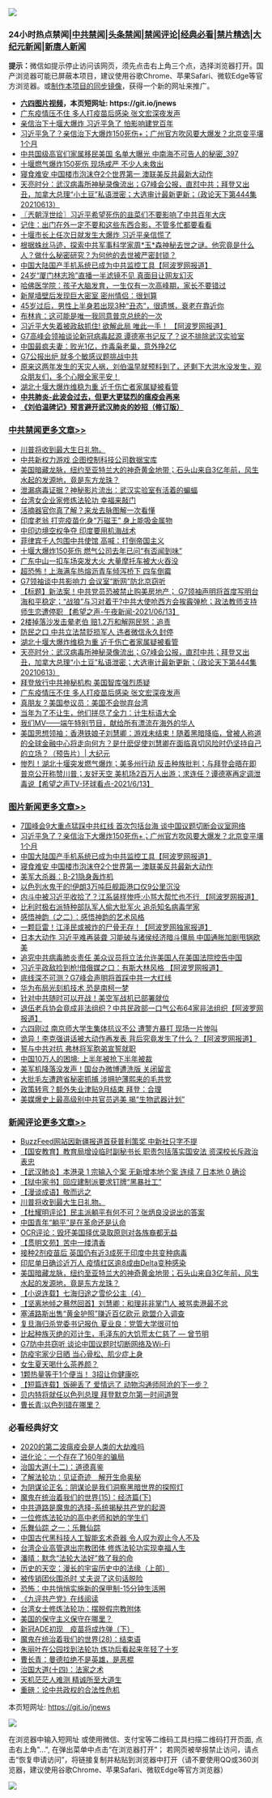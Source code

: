 ![](https://raw.githubusercontent.com/fqnews/bnews/master/64photo/fqnews-qr.jpg)

<div id="tt">
<h3>24小时热点禁闻|<a href="#%E4%B8%AD%E5%85%B1%E7%A6%81%E9%97%BB%E6%9B%B4%E5%A4%9A%E6%96%87%E7%AB%A0">中共禁闻</a>|<a href="#%E5%9B%BE%E7%89%87%E6%96%B0%E9%97%BB%E6%9B%B4%E5%A4%9A%E6%96%87%E7%AB%A0">头条禁闻</a>|<a href="#%E6%96%B0%E9%97%BB%E8%AF%84%E8%AE%BA%E6%9B%B4%E5%A4%9A%E6%96%87%E7%AB%A0">禁闻评论|<a href="#%E5%BF%85%E7%9C%8B%E7%BB%8F%E5%85%B8%E5%A5%BD%E6%96%87">经典必看|<a href="/video.md#%E7%A6%81%E7%89%87%E7%B2%BE%E9%80%89">禁片精选</a>|<a href="https://github.com/fqnews/djy/blob/master/gb/nf1351518.md#1">大纪元新闻</a>|<a href="https://github.com/fqnews/ntdtv/blob/master/gb/prog204.md#1">新唐人新闻</a></h3>
<div><b>提示：</b>微信如提示停止访问该网页，须先点击右上角三个点，选择浏览器打开。国产浏览器可能已屏蔽本项目，建议使用谷歌Chrome、苹果Safari、微软Edge等官方浏览器。或<a href="https://github.com/fqnews/bnews/blob/master/%E5%88%B6%E4%BD%9Cgit%E7%A6%81%E9%97%BB%E9%95%9C%E5%83%8F.md">制作本项目的同步镜像</a>，获得一个新的网址来推广。</div>
<ul>
<li><b><a href="http://d1.bdrive.tk/64.mp4" target="_blank">六四图片视频</a>，本页短网址: https://git.io/jnews</b></li>
<li><a href="/cbnews/20210614/1566319.md">广东疫情压不住 多人打疫苗后感染 张文宏深夜发声</a></li>
<li><a href="/cbnews/20210614/1566166.md">亲信治下十堰大爆炸 习近平急了 怕影响建党百年</a></li>
<li><a href="/topimagenews/20210614/1566288.md">习近平急了？亲信治下大爆炸150死伤+；广州官方吹风要大爆发？北京变平壤1个月</a></li>
<li><a href="/comments/20210614/1566413.md">中共国级高官们家属移民美国 名单大曝光 中南海不可告人的秘密_397</a></li>
<li><a href="/cbnews/20210614/1566182.md">十堰燃气爆炸150死伤 现场戒严 不少人未救出</a></li>
<li><a href="/topimagenews/20210614/1566191.md">寝食难安 中国楼市泡沫夺2个世界第一 澳联美反共最新大动作</a></li>
<li><a href="/cbnews/20210614/1566341.md">天亮时分：武汉病毒所神秘录像流出；G7峰会公报，直怼中共；拜登又出丑，加拿大总理“小土豆”私语泄密；大选审计最新更新；（政论天下第444集 20210613）</a></li>
<li><a href="/ssgc/20210614/1566203.md">〖兲朝浮世绘〗习近平希望死伤的韭菜们不要影响了中共百年大庆</a></li>
<li><a href="/lifebaike/20210614/1566212.md">记住：出门在外一定不要和这些东西合影，不管多忙都要看看</a></li>
<li><a href="/cbnews/20210614/1566165.md">十堰市长上任次日就发生大爆炸 习近平亲信慌了</a></li>
<li><a href="/comments/20210613/1566094.md">根据蛛丝马迹，探索中共军事科学家周*玉*森神秘去世之谜。他究竟是什么人？做什么秘密研究？为何他的去世被严密封锁？</a></li>
<li><a href="/topimagenews/20210614/1566204.md">中国大陆国产手机系统已成为中共监控工具【阿波罗网报道】</a></li>
<li><a href="/yule/20210614/1566333.md">24岁“厦门林志玲”直播一半滤镜不见 真面目让网友幻灭</a></li>
<li><a href="/lifebaike/20210614/1566301.md">哈佛医学院：孩子大脑发育，一生仅有一次高峰期，家长不要错过</a></li>
<li><a href="/cnnews/20210614/1566150.md">新屋墙壁后发现巨大密室 密州情侣：很划算</a></li>
<li><a href="/comments/20210613/1566118.md">45岁过后，男性上半身若出现3种“丑态”，很遗憾，衰老在靠近你</a></li>
<li><a href="/cnnews/20210614/1566350.md">布林肯：这可能是唯一我同意普京总统的一次</a></li>
<li><a href="/cnnews/20210614/1566456.md">习近平大失着被政敌抓住! 欲解此局 唯此一手！ 【阿波罗网报道】</a></li>
<li><a href="/cbnews/20210614/1566162.md">G7高峰会领袖谈论新冠病毒起源 谭德塞书记反了？说不排除武汉实验室</a></li>
<li><a href="/cnnews/20210614/1566391.md">中国最疯夫妻：败光1亿，炸毒枭老巢，意外挣2亿</a></li>
<li><a href="/cbnews/20210614/1566183.md">G7公报出炉 就多个敏感议题挑战中共</a></li>
<li><a href="/bannedvideo/20210613/1566090.md">原来这两年发生的天灾人祸，刘伯温早就预料到了，还剩下大洪水没发生，观众朋友们，多个心眼全家平安！</a></li>
<li><a href="/cbnews/20210614/1566342.md">湖北十堰大爆炸维稳为重 近千伤亡者家属疑被看管</a></li>
<li><b><a href="/comments/20200211/1275071.md" target="_blank">中共肺炎-此波会过去，但更大更猛烈的瘟疫会再来</a></b></li>
<li><b><a href="/comments/20200207/1272816.md" target="_blank">《刘伯温碑记》预言避开武汉肺炎的妙招（修订版）</a></b></li>
</ul>
</div>

<div class="catlist">
<h3><a href="/cbnews/" target="_blank">中共禁闻</a><span><a href="/cbnews/" target="_blank" rel="nofollow">更多文章>></a></span></h3>
<ul>
<li><a href="/comments/20210614/1566596.md" target="_blank">川普将收到最大生日礼物。</a></li>
<li><a href="/cbnews/20210614/1566561.md" target="_blank">中共新权力游戏 企图控制科技公司数据宝库</a></li>
<li><a href="/comments/20210614/1566553.md" target="_blank">美国暗藏龙脉，纽约至亚特兰大的神奇黄金地带；石头山来自3亿年前，风生水起的发源地，竟是东方龙珠？</a></li>
<li><a href="/cbnews/20210614/1566552.md" target="_blank">泄漏病毒证据？神秘影片流出：武汉实验室有活着的蝙蝠</a></li>
<li><a href="/cbnews/20210614/1566112.md" target="_blank">台湾女企业家修炼法轮功 幸福来敲门</a></li>
<li><a href="/cbnews/20210614/1566137.md" target="_blank">活摘器官你真了解？来龙去脉图解一次看懂</a></li>
<li><a href="/cbnews/20210614/1566138.md" target="_blank">印度老翁 打完疫苗化身“万磁王” 身上能吸金属物</a></li>
<li><a href="/cbnews/20210614/1566510.md" target="_blank">中印边境空权争夺 印度要用机海战术</a></li>
<li><a href="/cbnews/20210614/1566488.md" target="_blank">菲律宾千人包围中共使馆 高喊：打倒帝国主义</a></li>
<li><a href="/cbnews/20210614/1566487.md" target="_blank">十堰大爆炸150死伤 燃气公司去年已问“有否闻到味”</a></li>
<li><a href="/cbnews/20210614/1566470.md" target="_blank">广东中山一扣车场突发大火 大量摩托车被大火吞没</a></li>
<li><a href="/cbnews/20210614/1566452.md" target="_blank">超恐怖！上海满车热熔沥青车倾泻桥下 四车倒霉</a></li>
<li><a href="/cbnews/20210614/1566415.md" target="_blank">G7领袖谈中共影响力 会议室“断网”防北京窃听</a></li>
<li><a href="/comments/20210614/1566388.md" target="_blank">【标题】新法案！中共党员恐被禁止购美房地产； G7领袖声明将首度写明台海和平稳定；“战狼”与习对着干?中共大使呛西方会挨霰弹枪；政法教师支持师生恋遭停职 【希望之声-午夜新闻-2021/06/13】</a></li>
<li><a href="/cbnews/20210614/1566344.md" target="_blank">2楼掉落沙发击晕老伯 赔1.2万和解网民怒：追责</a></li>
<li><a href="/cbnews/20210614/1566343.md" target="_blank">防民之口 中共立法禁贬损军人 违者微信永久封停</a></li>
<li><a href="/cbnews/20210614/1566342.md" target="_blank">湖北十堰大爆炸维稳为重 近千伤亡者家属疑被看管</a></li>
<li><a href="/cbnews/20210614/1566341.md" target="_blank">天亮时分：武汉病毒所神秘录像流出；G7峰会公报，直怼中共；拜登又出丑，加拿大总理“小土豆”私语泄密；大选审计最新更新；（政论天下第444集 20210613）</a></li>
<li><a href="/cbnews/20210614/1566320.md" target="_blank">拜登放行中共神秘机构 美国智库强烈质疑</a></li>
<li><a href="/cbnews/20210614/1566319.md" target="_blank">广东疫情压不住 多人打疫苗后感染 张文宏深夜发声</a></li>
<li><a href="/cbnews/20210614/1566290.md" target="_blank">真朋友？美国参议员：美国不会抛弃台湾</a></li>
<li><a href="/cbnews/20210614/1566289.md" target="_blank">当年为了不让生，他们拼尽了全力：计生标语大全</a></li>
<li><a href="/comments/20210614/1566279.md" target="_blank">我们MV——端午特别节目，献给所有漂流在海外的华人</a></li>
<li><a href="/cbnews/20210614/1566269.md" target="_blank">美国思想领袖：香港铁娘子刘慧卿：游戏未结束！随着黑暗降临，曾被人称道的全球金融中心将走向何方？是什麽促使刘慧卿在面临真切风险时仍坚持自己的立场？（预告片）| 大纪元</a></li>
<li><a href="/comments/20210614/1566246.md" target="_blank">惨烈！湖北十堰突发燃气爆炸；美多州行动 反击种族批判；与拜登会晤在即 普京公开称赞川普；友好天空 美机场2百万人出游；求连任？谭德塞再定调泄毒说【希望之声TV-环球看点-2021/6/13】</a></li>

</ul>
</div>
<div class="catlist">
<h3><a href="/topimagenews/" target="_blank">图片新闻</a><span><a href="/topimagenews/" target="_blank" rel="nofollow">更多文章>></a></span></h3>
<ul>
<li><a href="/topimagenews/20210614/1566582.md" target="_blank">7国峰会9大重点猛踩中共红线 首次包括台海 谈中国议题切断会议室网络</a></li>
<li><a href="/topimagenews/20210614/1566288.md" target="_blank">习近平急了？亲信治下大爆炸150死伤+；广州官方吹风要大爆发？北京变平壤1个月</a></li>
<li><a href="/topimagenews/20210614/1566204.md" target="_blank">中国大陆国产手机系统已成为中共监控工具【阿波罗网报道】</a></li>
<li><a href="/topimagenews/20210614/1566191.md" target="_blank">寝食难安 中国楼市泡沫夺2个世界第一 澳联美反共最新大动作</a></li>
<li><a href="/topimagenews/20210613/1565974.md" target="_blank">美军大杀器：B-21隐身轰炸机</a></li>
<li><a href="/topimagenews/20210613/1565965.md" target="_blank">以色列水鬼干的!伊朗3万吨巨舰距港口仅9公里沉没</a></li>
<li><a href="/topimagenews/20210613/1565945.md" target="_blank">内斗中被习近平收拾了？江系装样惨呼:小骂大帮忙也不行 【阿波罗网报道】</a></li>
<li><a href="/topimagenews/20210613/1565758.md" target="_blank">比利时极右派特种部队军人偷大批军火 追杀知名病毒学家</a></li>
<li><a href="/comments/20210612/1565472.md" target="_blank">感悟神韵（之二）：感悟神韵的艺术风格</a></li>
<li><a href="/topimagenews/20210612/1565301.md" target="_blank">一颗巨雷！江泽民或被炸的尸骨无存！【阿波罗网独家报道】</a></li>
<li><a href="/topimagenews/20210611/1564833.md" target="_blank">日本大动作 习近平难再装聋 习能破与诸侯经济暗斗僵局 中国通胀加剧甩锅欧美</a></li>
<li><a href="/topimagenews/20210611/1564685.md" target="_blank">追究中共病毒肺炎责任 美众议员将立法允许美国人在美国法院控告中国</a></li>
<li><a href="/topimagenews/20210611/1564647.md" target="_blank">习近平政敌捡到枪!借俄媒之口：有斯大林风格 【阿波罗网报道】</a></li>
<li><a href="/topimagenews/20210609/1563248.md" target="_blank">底线深不可测？G7峰会声明将首踩中共一大红线</a></li>
<li><a href="/topimagenews/20210609/1563122.md" target="_blank">华为布局光刻机技术 恐是南柯一梦</a></li>
<li><a href="/topimagenews/20210608/1562813.md" target="_blank">针对中共随时可以开战！美空军战机已部署就位</a></li>
<li><a href="/topimagenews/20210608/1562650.md" target="_blank">退伍老兵协会竟成非法组织？中共民政部一口气公布64家非法组织【阿波罗网报道】</a></li>
<li><a href="/topimagenews/20210608/1562320.md" target="_blank">六四刚过 南京师大学生集体抗议不公 遭警方暴打 现场一片惨叫</a></li>
<li><a href="/topimagenews/20210608/1562319.md" target="_blank">诡异！李克强讲话被大动作再发表 背后究竟发生了什么？【阿波罗网报道】</a></li>
<li><a href="/topimagenews/20210608/1562318.md" target="_blank">誓与中共对抗 弗林将军胞弟宣誓就职</a></li>
<li><a href="/topimagenews/20210608/1562317.md" target="_blank">中国10万人的困境: 上半年被抢下半年被裁</a></li>
<li><a href="/topimagenews/20210608/1562316.md" target="_blank">美军机降落没发声！国台办微博遭洗版 关闭留言</a></li>
<li><a href="/topimagenews/20210608/1562315.md" target="_blank">大批毛左遭跨省秘密抓捕 涉拥护薄熙来的毛共党</a></li>
<li><a href="/topimagenews/20210608/1562314.md" target="_blank">政策转弯？额外失业津贴9月结束 拜登：合理</a></li>
<li><a href="/topimagenews/20210607/1561590.md" target="_blank">美媒爆史上最高级别中共官员逃美 揭“生物武器计划”</a></li>

</ul>
</div>
<div class="catlist">
<h3><a href="/comments/" target="_blank">新闻评论</a><span><a href="/comments/" target="_blank" rel="nofollow">更多文章>></a></span></h3>
<ul>
<li><a href="/comments/20210614/1566608.md" target="_blank">BuzzFeed网站因新疆报道首获普利策奖 中新社只字不提</a></li>
<li><a href="/comments/20210614/1566602.md" target="_blank">【国安教育】教育局增设临时副秘书长 职责包括落实国安法 资深校长斥政治表忠</a></li>
<li><a href="/comments/20210614/1566601.md" target="_blank">【武汉肺炎】本港录 1 宗输入个案 无新增本地个案 连续 7 日本地 0 确诊</a></li>
<li><a href="/comments/20210614/1566600.md" target="_blank">【狱中家书】回应建制派要求钉牌“黑暴社工”</a></li>
<li><a href="/comments/20210614/1566599.md" target="_blank">【漫谈成语】敬而远之</a></li>
<li><a href="/comments/20210614/1566596.md" target="_blank">川普将收到最大生日礼物。</a></li>
<li><a href="/comments/20210614/1566589.md" target="_blank">【杜耀明评论】民主派躺平有何不可？张炳良没说出的答案</a></li>
<li><a href="/comments/20210614/1566587.md" target="_blank">中国青年“躺平”是在革命还是认命</a></li>
<li><a href="/comments/20210614/1566574.md" target="_blank">OCR评论：毁坏美国择优录取原则对各族裔都无益</a></li>
<li><a href="/comments/20210614/1566571.md" target="_blank">【贯明文苑】苦中一缕清香</a></li>
<li><a href="/comments/20210614/1566570.md" target="_blank">接种2剂疫苗后 英国仍有近3成死于印度中共变种病毒</a></li>
<li><a href="/comments/20210614/1566558.md" target="_blank">印尼单日确诊近万人 疫情红区逾8成由Delta变种感染</a></li>
<li><a href="/comments/20210614/1566553.md" target="_blank">美国暗藏龙脉，纽约至亚特兰大的神奇黄金地带；石头山来自3亿年前，风生水起的发源地，竟是东方龙珠？</a></li>
<li><a href="/comments/20210614/1566549.md" target="_blank">【小说连载】七海归途之雪伦公主（4）</a></li>
<li><a href="/comments/20210614/1566548.md" target="_blank">【坚离地倾之蓦然回首】刘慧卿：和理非非掌门人 被骂卖港最不忿</a></li>
<li><a href="/comments/20210614/1566547.md" target="_blank">塞浦路斯出售“黄金护照”赚近百亿欧元 欧盟介入调查</a></li>
<li><a href="/comments/20210614/1566523.md" target="_blank">复旦海归杀党委书记报仇 夏业良：党管大学很可怕</a></li>
<li><a href="/comments/20210614/1566252.md" target="_blank">比起种族灭绝的邓计生，毛泽东的大饥荒太仁慈了 — 曾节明</a></li>
<li><a href="/comments/20210614/1566494.md" target="_blank">G7防中共窃听 谈论中国议题时切断网络及Wi-Fi</a></li>
<li><a href="/comments/20210614/1566479.md" target="_blank">防疫宅家少日晒 当心骨松、肌少症上身</a></li>
<li><a href="/comments/20210614/1566478.md" target="_blank">女生夏天喝什么茶养颜？</a></li>
<li><a href="/comments/20210614/1566477.md" target="_blank">1颗热量等于1个便当！ 3招让你健康吃</a></li>
<li><a href="/comments/20210614/1566457.md" target="_blank">【短篇连载】饭碗丢了 爱情远了 动物沟通师阿沧的下一步？</a></li>
<li><a href="/comments/20210614/1566431.md" target="_blank">贝内特将就任以色列总理 拜登默克尔第一时间道贺</a></li>
<li><a href="/comments/20210614/1566178.md" target="_blank">曹长青∶以色列错在哪里？</a></li>

</ul>
</div>

<div class="catlist">
<h3>必看经典好文</h3>
<ul>
<li><a href="/comments/20200712/1359432.md" target="_blank">2020的第二波瘟疫会是人类的大劫难吗</a></li>
<li><a href="/comments/20200907/1392278.md" target="_blank">进化论：一个存在了160年的骗局</a></li>
<li><a href="/cbnews/20180318/916241.md" target="_blank">治国大道(十二)：道德真鉴</a></li>
<li><a href="/comments/20200307/1289968.md" target="_blank">了解法轮功：见证奇迹　解开生命奥秘</a></li>
<li><a href="/comments/20201031/1423298.md" target="_blank">为阴谋论正名：阴谋论是我们洞察黑暗世界的探照灯</a></li>
<li><a href="/topimagenews/20180610/955499.md" target="_blank">魔鬼在统治着我们的世界(15)：经济篇(下)</a></li>
<li><a href="/comments/20181209/1044543.md" target="_blank">中共道路是魔鬼的选择-系统揭秘共产党的起源</a></li>
<li><a href="/cbnews/20200702/1354550.md" target="_blank">一位修炼法轮功的高中老师和她的学生们</a></li>
<li><a href="/tculture/20170710/789533.md" target="_blank">乐舞仙踪 之一：乐舞仙踪</a></li>
<li><a href="/comments/20210223/1492497.md" target="_blank">中国古代黑科技人工智能玄术奇器 令人叹为观止今人不及</a></li>
<li><a href="/comments/20200528/1335859.md" target="_blank">台湾企业高管退出宗教团体 修炼法轮功实现幸福人生</a></li>
<li><a href="/comments/20210312/1502968.md" target="_blank">潘晴：默念“法轮大法好”救了我的命</a></li>
<li><a href="/tculture/20121025/73065.md" target="_blank">历史的天空：漫长的宇宙历史中的法缘（上部）</a></li>
<li><a href="/cbnews/20210331/1516754.md" target="_blank">被传销团伙围杀时 丈夫说了这句话脱险</a></li>
<li><a href="/baitai/20200711/1359005.md" target="_blank">恐怖：中共悄悄实施新的保甲制-15分钟生活圈</a></li>
<li><a href="/bookonline/20131116/201057.md" target="_blank">《九评共产党》在线阅读</a></li>
<li><a href="/cbnews/20200610/1342772.md" target="_blank">台湾女士修炼法轮功：摆脱假宗教附体</a></li>
<li><a href="/lifebaike/20200520/1331379.md" target="_blank">美国的保守主义保守在哪里？</a></li>
<li><a href="/headline/20200908/1392940.md" target="_blank">新冠ADE初现　疫苗将成炸弹（下）</a></li>
<li><a href="/comments/20181228/1054609.md" target="_blank">魔鬼在统治着我们的世界(28)：结束语</a></li>
<li><a href="/comments/20210216/1488271.md" target="_blank">朱丽叶在公园找到法轮功 炼功后看起来年轻了十岁</a></li>
<li><a href="/comments/20180726/727420.md" target="_blank">曹长青：曼德拉绝不是英雄，是恶棍</a></li>
<li><a href="/cbnews/20180320/916962.md" target="_blank">治国大道(十四)：法家之术</a></li>
<li><a href="/comments/20210302/1496716.md" target="_blank">天机茫茫人难测 精诚所至大道生</a></li>
<li><a href="/comments/20200705/783271.md" target="_blank">重磅：论中共政权的合法性危机</a></li>

</ul>
</div>

本页短网址: https://git.io/jnews

![](https://raw.githubusercontent.com/fqnews/bnews/master/64photo/fqnews-qr.jpg)

在浏览器中输入短网址 或使用微信、支付宝等二维码工具扫描二维码打开页面, 点击右上角"...", 在弹出菜单中点击“在浏览器打开”； 若网页被举报禁止访问，请点击“恢复申请访问”，将链接复制并粘贴到浏览器中打开（请不要使用QQ或360浏览器，建议使用谷歌Chrome、苹果Safari、微软Edge等官方浏览器）

![](https://raw.githubusercontent.com/fqnews/bnews/master/64photo/wx.jpg)